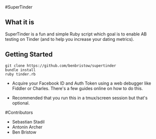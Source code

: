 #SuperTinder

## What it is

SuperTinder is a fun and simple Ruby script which goal is to enable AB testing on Tinder (and to help you increase your dating metrics).

## Getting Started

```
git clone https://github.com/benbristow/supertinder
bundle install
ruby tinder.rb
```

* Acquire your Facebook ID and Auth Token using a web debugger like Fiddler or Charles. There's a few guides online on how to do this.

* Recommended that you run this in a tmux/screen session but that's optional.

#Contributors

* Sebastian Stadil
* Antonin Archer
* Ben Bristow
